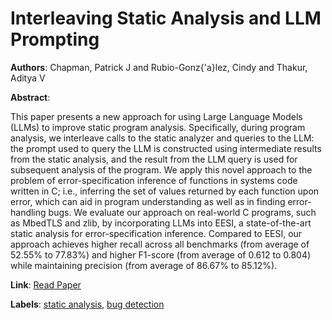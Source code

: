 # Interleaving Static Analysis and LLM Prompting

**Authors**: Chapman, Patrick J and Rubio-Gonz{\'a}lez, Cindy and Thakur, Aditya V

**Abstract**:

This paper presents a new approach for using Large Language Models (LLMs) to improve static program analysis. Specifically, during program analysis, we interleave calls to the static analyzer and queries to the LLM: the prompt used to query the LLM is constructed using intermediate results from the static analysis, and the result from the LLM query is used for subsequent analysis of the program. We apply this novel approach to the problem of error-specification inference of functions in systems code written in C; i.e., inferring the set of values returned by each function upon error, which can aid in program understanding as well as in finding error-handling bugs. We evaluate our approach on real-world C programs, such as MbedTLS and zlib, by incorporating LLMs into EESI, a state-of-the-art static analysis for error-specification inference. Compared to EESI, our approach achieves higher recall across all benchmarks (from average of 52.55% to 77.83%) and higher F1-score (from average of 0.612 to 0.804) while maintaining precision (from average of 86.67% to 85.12%).

**Link**: [Read Paper](https://web.cs.ucdavis.edu/~rubio/includes/soap24.pdf)

**Labels**: [static analysis](../../labels/static_analysis.md), [bug detection](../../labels/bug_detection.md)
